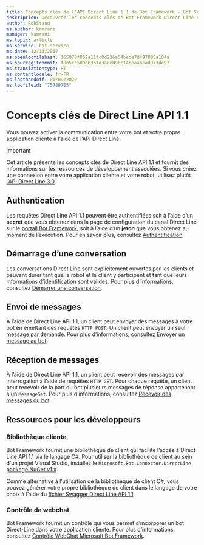 ```yaml
---
title: Concepts clés de l'API Direct Line 1.1 de Bot Framework - Bot Service
description: Découvrez les concepts clés de Bot Framework Direct Line API 1.1.
author: RobStand
ms.author: kamrani
manager: kamrani
ms.topic: article
ms.service: bot-service
ms.date: 12/13/2017
ms.openlocfilehash: 165079f862a11fc8d226a54bede7d497885a104a
ms.sourcegitcommit: f8b5cc509a6351d3aae89bc146eaabead973de97
ms.translationtype: HT
ms.contentlocale: fr-FR
ms.lasthandoff: 01/09/2020
ms.locfileid: "75789705"
---
```

# <a name="key-concepts-in-direct-line-api-11"></a>Concepts clés de Direct Line API 1.1

Vous pouvez activer la communication entre votre bot et votre propre application cliente à l’aide de l’API Direct Line. 

> [!IMPORTANT]
> Cet article présente les concepts clés de Direct Line API 1.1 et fournit des informations sur les ressources de développement associées. Si vous créez une connexion entre votre application cliente et votre robot, utilisez plutôt [l’API Direct Line 3.0](bot-framework-rest-direct-line-3-0-concepts.md).

## <a name="authentication"></a>Authentication

Les requêtes Direct Line API 1.1 peuvent être authentifiées soit à l’aide d’un **secret** que vous obtenez dans la page de configuration du canal Direct Line sur le <a href="https://dev.botframework.com/" target="_blank">portail Bot Framework</a>, soit à l’aide d’un **jeton** que vous obtenez au moment de l’exécution.  Pour en savoir plus, consultez [Authentification](bot-framework-rest-direct-line-1-1-authentication.md).

## <a name="starting-a-conversation"></a>Démarrage d’une conversation

Les conversations Direct Line sont explicitement ouvertes par les clients et peuvent durer tant que le robot et le client y participent et tant que leurs informations d’identification sont valides. Pour plus d’informations, consultez [Démarrer une conversation](bot-framework-rest-direct-line-1-1-start-conversation.md).

## <a name="sending-messages"></a>Envoi de messages

À l’aide de Direct Line API 1.1, un client peut envoyer des messages à votre bot en émettant des requêtes `HTTP POST`. Un client peut envoyer un seul message par demande. Pour plus d’informations, consultez [Envoyer un message au bot](bot-framework-rest-direct-line-1-1-send-message.md).

## <a name="receiving-messages"></a>Réception de messages

À l’aide de Direct Line API 1.1, un client peut recevoir des messages par interrogation à l’aide de requêtes `HTTP GET`. Pour chaque requête, un client peut recevoir de la part du bot plusieurs messages de réponse appartenant à un `MessageSet`. Pour plus d’informations, consultez [Recevoir des messages du bot](bot-framework-rest-direct-line-1-1-receive-messages.md).

## <a name="developer-resources"></a>Ressources pour les développeurs

### <a name="client-library"></a>Bibliothèque cliente

Bot Framework fournit une bibliothèque de client qui facilite l’accès à Direct Line API 1.1 via le langage C#. Pour utiliser la bibliothèque de client au sein d'un projet Visual Studio, installez le `Microsoft.Bot.Connector.DirectLine` <a href="https://www.nuget.org/packages/Microsoft.Bot.Connector.DirectLine/1.1.1" target="_blank">package NuGet v1.x</a>. 

Comme alternative à l’utilisation de la bibliothèque de client C#, vous pouvez générer votre propre bibliothèque de client dans le langage de votre choix à l’aide du <a href="https://docs.botframework.com/restapi/directline/swagger.json" target="_blank">fichier Swagger Direct Line API 1.1</a>.

### <a name="web-chat-control"></a>Contrôle de webchat 

Bot Framework fournit un contrôle qui vous permet d’incorporer un bot Direct-Line dans votre application cliente. Pour plus d’informations, consultez <a href="https://github.com/Microsoft/BotFramework-WebChat" target="_blank">Contrôle WebChat Microsoft Bot Framework</a>.
